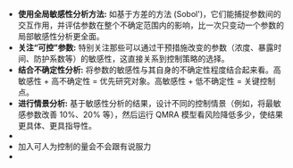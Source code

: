 - **使用全局敏感性分析方法:** 如基于方差的方法 (Sobol')，它们能捕捉参数间的交互作用，并评估参数在整个不确定范围内的影响，比一次只变动一个参数的局部敏感性分析更全面。
- **关注“可控”参数:** 特别关注那些可以通过干预措施改变的参数（浓度、暴露时间、防护系数等）的敏感性，这直接关系到控制策略的选择。
- **结合不确定性分析:** 将参数的敏感性与其自身的不确定性程度结合起来看。高敏感性 + 高不确定性 = 优先研究对象。高敏感性 + 低不确定性 = 关键控制点。
- **进行情景分析:** 基于敏感性分析的结果，设计不同的控制情景（例如，将最敏感参数改善 10%、20% 等），然后运行 QMRA 模型看风险降低多少，使结果更具体、更具指导性。
-
- 加入可人为控制的量会不会跟有说服力
-